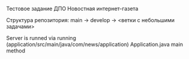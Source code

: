 Тестовое задание ДПО Новостная интернет-газета

Структура репозитория: main -> develop -> <ветки с небольшими задачами>

Server is runned via running (application/src/main/java/com/news/application) Application.java main method

